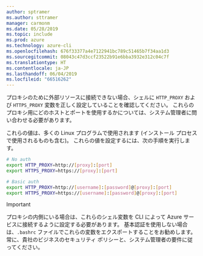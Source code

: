 ```yaml
---
author: sptramer
ms.author: sttramer
manager: carmonm
ms.date: 05/28/2019
ms.topic: include
ms.prod: azure
ms.technology: azure-cli
ms.openlocfilehash: 676f33377a4e7122941bc789c51465b7f34aa1d3
ms.sourcegitcommit: 08043c47d3ccf23522b91e6bba3932e312c04c7f
ms.translationtype: HT
ms.contentlocale: ja-JP
ms.lasthandoff: 06/04/2019
ms.locfileid: "66516262"
---
```

プロキシのために外部リソースに接続できない場合、シェルに `HTTP_PROXY` および `HTTPS_PROXY` 変数を正しく設定していることを確認してください。 これらのプロキシ用にどのホストとポートを使用するかについては、システム管理者に問い合わせる必要があります。

これらの値は、多くの Linux プログラムで使用されます (インストール プロセスで使用されるものも含む)。 これらの値を設定するには、次の手順を実行します。

```bash
# No auth
export HTTP_PROXY=http://[proxy]:[port]
export HTTPS_PROXY=https://[proxy]:[port]

# Basic auth
export HTTP_PROXY=http://[username]:[password]@[proxy]:[port]
export HTTPS_PROXY=https://[username]:[password]@[proxy]:[port]
```

> [!IMPORTANT]
> プロキシの内側にいる場合は、これらのシェル変数を CLI によって Azure サービスに接続するように設定する必要があります。
> 基本認証を使用しない場合は、`.bashrc` ファイルでこれらの変数をエクスポートすることをお勧めします。
> 常に、貴社のビジネスのセキュリティ ポリシーと、システム管理者の要件に従ってください。
